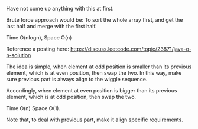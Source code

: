 
Have not come up anything with this at first.

Brute force approach would be: To sort the whole array first, and get the last half and merge with the first half.

Time O(nlogn), Space O(n)

Reference a posting here:
https://discuss.leetcode.com/topic/23871/java-o-n-solution

The idea is simple, when element at odd position is smaller than its previous element, which is at even position, then swap the two. In this way, make sure previous part is always align to the wiggle sequence.

Accordingly, when element at even position is bigger than its previous element, which is at odd position, then swap the two.

Time O(n) Space O(1).

Note that, to deal with previous part, make it align specific requirements.

